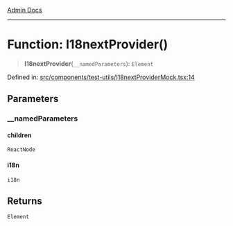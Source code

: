 [Admin Docs](/)

***

# Function: I18nextProvider()

> **I18nextProvider**(`__namedParameters`): `Element`

Defined in: [src/components/test-utils/I18nextProviderMock.tsx:14](https://github.com/PalisadoesFoundation/talawa-admin/blob/main/src/components/test-utils/I18nextProviderMock.tsx#L14)

## Parameters

### \_\_namedParameters

#### children

`ReactNode`

#### i18n

`i18n`

## Returns

`Element`
